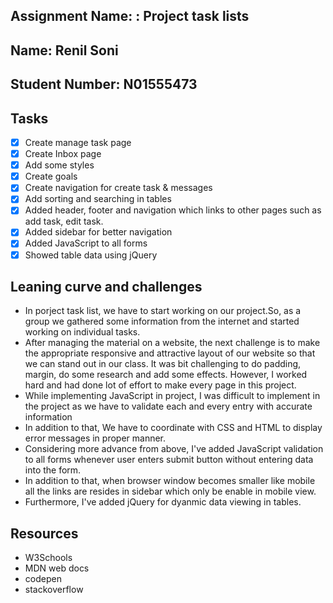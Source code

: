 ## Assignment Name: : Project task lists

## Name: Renil Soni

## Student Number: N01555473

## Tasks

- [x] Create manage task page
- [x] Create Inbox page
- [x] Add some styles
- [x] Create goals
- [x] Create navigation for create task & messages
- [x] Add sorting and searching in tables
- [x] Added header, footer and navigation which links to other pages such as add task, edit task.
- [x] Added sidebar for better navigation
- [x] Added JavaScript to all forms
- [x] Showed table data using jQuery

## Leaning curve and challenges

- In porject task list, we have to start working on our project.So, as a group we gathered some information from the internet and started working on individual tasks.
- After managing the material on a website, the next challenge is to make the appropriate responsive and attractive layout of our website so that we can stand out in our class. It was bit challenging to do padding, margin, do some research and add some effects. However, I worked hard and had done lot of effort to make every page in this project.
- While implementing JavaScript in project, I was difficult to implement in the project as we have to validate each and every entry with accurate information
- In addition to that, We have to coordinate with CSS and HTML to display error messages in proper manner.
- Considering more advance from above, I've added JavaScript validation to all forms whenever user enters submit button without entering data into the form.
- In addition to that, when browser window becomes smaller like mobile all the links are resides in sidebar which only be enable in mobile view.
- Furthermore, I've added jQuery for dyanmic data viewing in tables.

## Resources
- W3Schools
- MDN web docs
- codepen
- stackoverflow